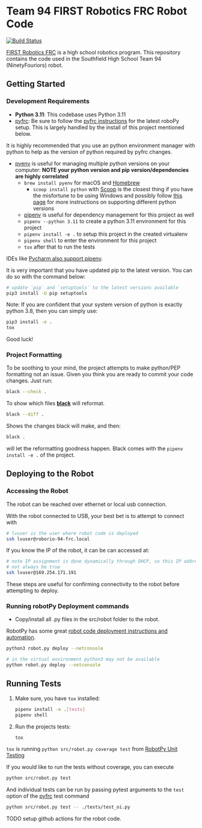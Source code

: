 # Team 94 FIRST Robotics FRC Robot Code

[![Build Status](https://travis-ci.org/TechnoJays/robot2019.svg?branch=develop)](https://travis-ci.org/TechnoJays/robot2019)

[FIRST Robotics FRC] is a high school robotics program.  This repository contains the code used in the
Southfield High School Team 94 (NinetyFouriors) robot.

## Getting Started

### Development Requirements

* **Python 3.11**: This codebase uses Python 3.11
* [pyfrc]: Be sure to follow the [pyfrc instructions] for the latest roboPy setup. This is largely handled by the install of this project mentioned below.

It is highly recommended that you use an python environment manager with python to help as the version
of python required by pyfrc changes.

* [pyenv] is useful for managing multiple python versions on your computer: **NOTE your python version and pip version/dependencies are highly correlated**
  * `brew install pyenv` for macOS and [Homebrew]
    * `scoop install python` with [Scoop] is the closest thing if you have the misfortune to be using Windows and possibly follow [this page] for more instructions on supporting different python versions
  * [pipenv] is useful for dependency management for this project as well
  * `pipenv --python 3.11` to create a python 3.11 environment for this project
  * `pipenv install -e .` to setup this project in the created virtualenv
  * `pipenv shell` to enter the environment for this project
  * `tox` after that to run the tests

IDEs like [Pycharm also support pipenv].

It is very important that you have updated pip to the latest version. You can do so with the command below:

```bash
# update `pip` and `setuptools` to the latest versions available
pip3 install -U pip setuptools
```

Note: If you are confident that your system version of python is exactly python 3.8, then you can simply use:

```bash
pip3 install -e .
tox
```

Good luck!

### Project Formatting

To be soothing to your mind, the project attempts to make python/PEP formatting not an issue. Given you
think you are ready to commit your code changes. Just run:

```bash
black --check .
```

To show which files **[black]** will reformat.

```bash
black --diff .
```

Shows the changes black will make, and then:

```bash
black .
```

will let the reformatting goodness happen. Black comes with the `pipenv install -e .` of the project.

## Deploying to the Robot

### Accessing the Robot

The robot can be reached over ethernet or local usb connection.

With the robot connected to USB, your best bet is to attempt to connect with

```bash
# lvuser is the user where robot code is deployed
ssh lvuser@roborio-94-frc.local
```

If you know the IP of the robot, it can be can accessed at:

```bash
# note IP assignment is done dynamically through DHCP, so this IP address may
# not always be true
ssh lvuser@169.254.171.191
```
These steps are useful for confirming connectivity to the robot before
attempting to deploy.

### Running robotPy Deployment commands

* Copy/install all .py files in the src/robot folder to the robot.

RobotPy has some great [robot code deployment instructions and automation].

```bash
python3 robot.py deploy --netconsole

# in the virtual environment python3 may not be available
python robot.py deploy --netconsole
```

## Running Tests

1. Make sure, you have `tox` installed:

    ```bash
    pipenv install -e .[tests]
    pipenv shell
    ```

2. Run the projects tests:

   ```bash
   tox
   ```

`tox` is running `python src/robot.py coverage test` from [RobotPy Unit Testing]

If you would like to run the tests without coverage, you can execute

```bash
python src/robot.py test
```

And individual tests can be run by passing pytest arguments to the `test` option of the [pyfrc] test command

```bash
python src/robot.py test -- ./tests/test_oi.py
```

TODO setup github actions for the robot code.

[FIRST Robotics FRC]: http://www.usfirst.org/
[pyfrc]: https://github.com/robotpy/pyfrc
[pyfrc instructions]: http://pyfrc.readthedocs.org/en/latest/
[black]: https://github.com/ambv/black 
[RobotPy Unit Testing]: https://robotpy.readthedocs.io/en/stable/guide/testing.html
[pyenv]: https://github.com/pyenv/pyenv 
[pipenv]: https://github.com/pypa/pipenv
[Homebrew]: https://brew.sh/
[Scoop]: https://scoop.sh/
[this page]: https://github.com/lukesampson/scoop/wiki/Switching-Ruby-and-Python-Versions
[robot code deployment instructions and automation]: https://robotpy.readthedocs.io/en/stable/guide/deploy.html
[Pycharm also support pipenv]: https://www.jetbrains.com/help/pycharm/pipenv.html
